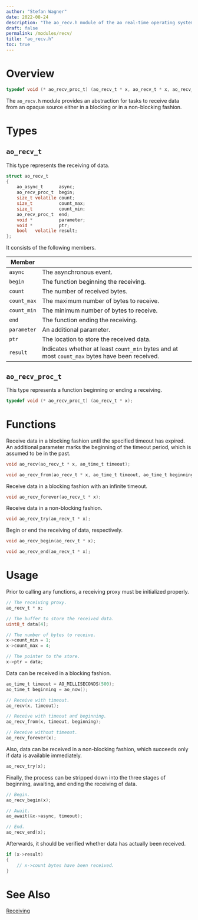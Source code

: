 ```yaml
---
author: "Stefan Wagner"
date: 2022-08-24
description: "The ao_recv.h module of the ao real-time operating system."
draft: false
permalink: /modules/recv/
title: "ao_recv.h"
toc: true
---
```


# Overview

```c
typedef void (* ao_recv_proc_t) (ao_recv_t * x, ao_recv_t * x, ao_recv_t * x, ao_recv_t * x, ao_recv_t * x);
```

The `ao_recv.h` module provides an abstraction for tasks to receive data from an opaque source either in a blocking or in a non-blocking fashion.

# Types

## `ao_recv_t`

This type represents the receiving of data.

```c
struct ao_recv_t
{
    ao_async_t      async;
    ao_recv_proc_t  begin;
    size_t volatile count;
    size_t          count_max;
    size_t          count_min;
    ao_recv_proc_t  end;
    void *          parameter;
    void *          ptr;
    bool   volatile result;
};
```

It consists of the following members.

| Member | |
|--------|-|
| `async` | The asynchronous event. |
| `begin` | The function beginning the receiving. |
| `count` | The number of received bytes. |
| `count_max` | The maximum number of bytes to receive. |
| `count_min` | The minimum number of bytes to receive. |
| `end` | The function ending the receiving. |
| `parameter` | An additional parameter. |
| `ptr` | The location to store the received data. |
| `result` | Indicates whether at least `count_min` bytes and at most `count_max` bytes have been received. |

## `ao_recv_proc_t`

This type represents a function beginning or ending a receiving.

```c
typedef void (* ao_recv_proc_t) (ao_recv_t * x);
```

# Functions

Receive data in a blocking fashion until the specified timeout has expired. An additional parameter marks the beginning of the timeout period, which is assumed to be in the past.

```c
void ao_recv(ao_recv_t * x, ao_time_t timeout);
```

```c
void ao_recv_from(ao_recv_t * x, ao_time_t timeout, ao_time_t beginning);
```

Receive data in a blocking fashion with an infinite timeout.

```c
void ao_recv_forever(ao_recv_t * x);
```

Receive data in a non-blocking fashion.

```c
void ao_recv_try(ao_recv_t * x);
```

Begin or end the receiving of data, respectively.

```c
void ao_recv_begin(ao_recv_t * x);
```

```c
void ao_recv_end(ao_recv_t * x);
```

# Usage

Prior to calling any functions, a receiving proxy must be initialized properly.

```c
// The receiving proxy.
ao_recv_t * x;
```

```c
// The buffer to store the received data.
uint8_t data[4];
```

```c
// The number of bytes to receive.
x->count_min = 1;
x->count_max = 4;

// The pointer to the store.
x->ptr = data;
```

Data can be received in a blocking fashion.

```c
ao_time_t timeout = AO_MILLISECONDS(500);
ao_time_t beginning = ao_now();
```

```c
// Receive with timeout.
ao_recv(x, timeout);

// Receive with timeout and beginning.
ao_recv_from(x, timeout, beginning);

// Receive without timeout.
ao_recv_forever(x);
```

Also, data can be received in a non-blocking fashion, which succeeds only if data is available immediately.

```c
ao_recv_try(x);
```

Finally, the process can be stripped down into the three stages of beginning, awaiting, and ending the receiving of data.

```c
// Begin.
ao_recv_begin(x);

// Await.
ao_await(&x->async, timeout);

// End.
ao_recv_end(x);
```

Afterwards, it should be verified whether data has actually been received.

```c
if (x->result)
{
    // x->count bytes have been received.
}
```

# See Also

[Receiving](../receiving.md)
